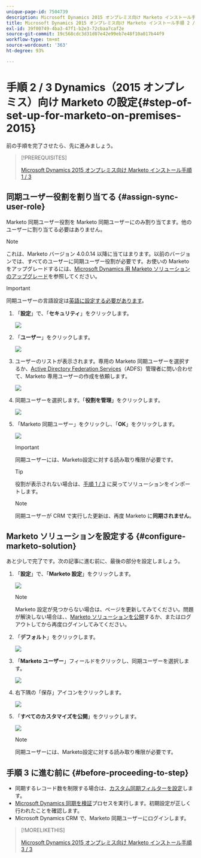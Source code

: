 ```yaml
---
unique-page-id: 7504739
description: Microsoft Dynamics 2015 オンプレミス向け Marketo インストール手順 2 / 3 - Marketo ドキュメント - 製品ドキュメント
title: Microsoft Dynamics 2015 オンプレミス向け Marketo インストール手順 2 / 3
exl-id: 39f00749-4ba3-47f1-b2e3-72cbaa7caf2e
source-git-commit: 19c568cdc3d31d07e42e99eb7e48f10a017b44f9
workflow-type: tm+mt
source-wordcount: '363'
ht-degree: 93%

---
```


# 手順 2 / 3 Dynamics（2015 オンプレミス）向け Marketo の設定{#step-of-set-up-for-marketo-on-premises-2015}

前の手順を完了させたら、先に進みましょう。

>[!PREREQUISITES]
>
>[Microsoft Dynamics 2015 オンプレミス向け Marketo インストール手順 1 / 3](/help/marketo/product-docs/crm-sync/microsoft-dynamics-sync/sync-setup/connecting-to-legacy-versions/step-1-of-3-install-2015.md)

## 同期ユーザー役割を割り当てる {#assign-sync-user-role}

Marketo 同期ユーザー役割を Marketo 同期ユーザーにのみ割り当てます。他のユーザーに割り当てる必要はありません。

>[!NOTE]
>
>これは、Marketo バージョン 4.0.0.14 以降に当てはまります。以前のバージョンでは、すべてのユーザーに同期ユーザー役割が必要です。お使いの Marketo をアップグレードするには、[Microsoft Dynamics 用 Marketo ソリューションのアップグレード](/help/marketo/product-docs/crm-sync/microsoft-dynamics-sync/sync-setup/update-the-marketo-solution-for-microsoft-dynamics.md)を参照してください。

>[!IMPORTANT]
>
>同期ユーザーの言語設定は[英語に設定する必要があります](https://portal.dynamics365support.com/knowledgebase/article/KA-01201/en-us)。

1. 「**設定**」で、「**セキュリティ**」をクリックします。

   ![](assets/assign1.png)

1. 「**ユーザー**」をクリックします。

   ![](assets/assign2.png)

1. ユーザーのリストが表示されます。専用の Marketo 同期ユーザーを選択するか、[Active Directory Federation Services](https://msdn.microsoft.com/en-us/library/bb897402.aspx)（ADFS）管理者に問い合わせて、Marketo 専用ユーザーの作成を依頼します。

   ![](assets/image2015-3-26-10-3a39-3a35.png)

1. 同期ユーザーを選択します。「**役割を管理**」をクリックします。

   ![](assets/assign4.png)

1. 「Marketo 同期ユーザー」をクリックし、「**OK**」をクリックします。

   ![](assets/assign5.png)

   >[!IMPORTANT]
   >
   >同期ユーザーには、Marketo設定に対する読み取り権限が必要です。

   >[!TIP]
   >
   >役割が表示されない場合は、[手順 1 / 3](/help/marketo/product-docs/crm-sync/microsoft-dynamics-sync/sync-setup/connecting-to-legacy-versions/step-1-of-3-install-2015.md) に戻ってソリューションをインポートします。

   >[!NOTE]
   >
   >同期ユーザーが CRM で実行した更新は、再度 Marketo に&#x200B;**同期されません**。

## Marketo ソリューションを設定する {#configure-marketo-solution}

あと少しで完了です。次の記事に進む前に、最後の部分を設定しましょう。

1. 「**設定**」で、「**Marketo 設定**」をクリックします。

   ![](assets/configure1.png)

   >[!NOTE]
   >
   >Marketo 設定が見つからない場合は、ページを更新してみてください。問題が解決しない場合は、、[Marketo ソリューションを公開](/help/marketo/product-docs/crm-sync/microsoft-dynamics-sync/sync-setup/connecting-to-legacy-versions/step-1-of-3-install-2015.md)するか、またはログアウトしてから再度ログインしてみてください。

1. 「**デフォルト**」をクリックします。

   ![](assets/configure2.png)

1. 「**Marketo ユーザー**」フィールドをクリックし、同期ユーザーを選択します。

   ![](assets/configure3.png)

1. 右下隅の「保存」アイコンをクリックします。

   ![](assets/configure4.png)

1. 「**すべてのカスタマイズを公開**」をクリックします。

   ![](assets/publish-all-customizations1.png)

   >[!NOTE]
   >
   >同期ユーザーには、Marketo設定に対する読み取り権限が必要です。

## 手順 3 に進む前に {#before-proceeding-to-step}

* 同期するレコード数を制限する場合は、[カスタム同期フィルターを設定](/help/marketo/product-docs/crm-sync/microsoft-dynamics-sync/create-a-custom-dynamics-sync-filter.md)します。
* [Microsoft Dynamics 同期を検証](/help/marketo/product-docs/crm-sync/microsoft-dynamics-sync/sync-setup/validate-microsoft-dynamics-sync.md)プロセスを実行します。初期設定が正しく行われたことを確認します。
* Microsoft Dynamics CRM で、Marketo 同期ユーザーにログインします。

>[!MORELIKETHIS]
>
>[Microsoft Dynamics 2015 オンプレミス向け Marketo インストール手順 3 / 3](/help/marketo/product-docs/crm-sync/microsoft-dynamics-sync/sync-setup/connecting-to-legacy-versions/step-3-of-3-connect-2015.md)
